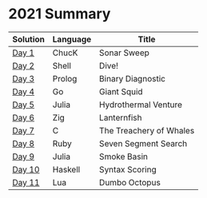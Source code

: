# 2021 Summary

| Solution                     | Language | Title                   |
| ---------------------------- | -------- | ----------------------- |
| [Day 1](../2021/day_01.ck)   | ChucK    | Sonar Sweep             |
| [Day 2](../2021/day_02.sh)   | Shell    | Dive!                   |
| [Day 3](../2021/day_03.pl)   | Prolog   | Binary Diagnostic       |
| [Day 4](../2021/day_04.go)   | Go       | Giant Squid             |
| [Day 5](../2021/day_05.jl)   | Julia    | Hydrothermal Venture    |
| [Day 6](../2021/day_06.zig)  | Zig      | Lanternfish             |
| [Day 7](../2021/day_07.c)    | C        | The Treachery of Whales |
| [Day 8](../2021/day_08.rb)   | Ruby     | Seven Segment Search    |
| [Day 9](../2021/day_09.jl)   | Julia    | Smoke Basin             |
| [Day 10](../2021/day_10.hs)  | Haskell  | Syntax Scoring          |
| [Day 11](../2021/day_11.lua) | Lua      | Dumbo Octopus           |
